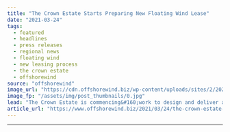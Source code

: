 ```yaml
---
title: "The Crown Estate Starts Preparing New Floating Wind Lease"
date: "2021-03-24"
tags: 
  - featured
  - headlines
  - press releases
  - regional news
  - floating wind
  - new leasing process
  - the crown estate
  - offshorewind
source: "offshorewind"
image_url: "https://cdn.offshorewind.biz/wp-content/uploads/sites/2/2021/03/24104503/The-Crown-Estate-Reveals-New-Floating-Wind-Leasing-Process.jpg"
image_fp: "/assets/img/post_thumbnails/0.jpg"
lead: "The Crown Estate is commencing&#160;work to design and deliver a new leasing opportunity for&#160;early"
article_url: "https://www.offshorewind.biz/2021/03/24/the-crown-estate-starts-preparing-new-floating-wind-lease/"
---
```


---
